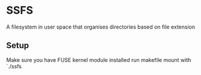 # SSFS

A filesystem in user space that organises directories based on file extension

## Setup

Make sure you have FUSE kernel module installed
run makefile
mount with `./ssfs <mountpoint> <scandir>



